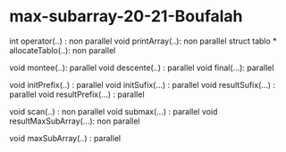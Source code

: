 # max-subarray-20-21-Boufalah


int operator(..) : non parallel 
void printArray(..): non parallel 
struct tablo * allocateTablo(..): non parallel

void montee(..): parallel
void descente(..) : parallel
void final(...): parallel

void initPrefix(..) : parallel
void initSufix(...) : parallel
void resultSufix(...) : parallel
void resultPrefix(...) : parallel

void scan(..) : non parallel
void submax(...) : parallel
void resultMaxSubArray(...): non parallel

void maxSubArray(..) : parallel